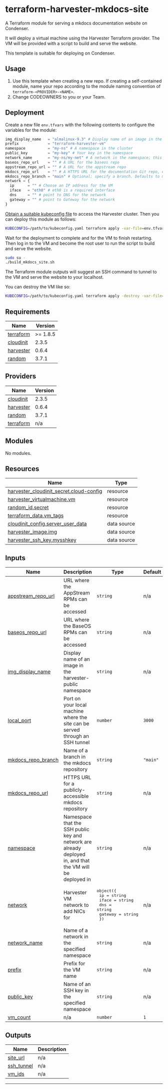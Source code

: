 # terraform-harvester-mkdocs-site

A Terraform module for serving a mkdocs documentation website on Condenser.

It will deploy a virtual machine using the Harvester Terraform provider. The VM
will be provided with a script to build and serve the website.

This template is suitable for deploying on Condenser.

## Usage

1. Use this template when creating a new repo. If creating a self-contained module,
   name your repo according to the module naming convention of `terraform-<PROVIDER>-<NAME>`.
2. Change CODEOWNERS to you or your Team.

## Deployment

Create a new file `env.tfvars` with the following contents to configure the variables
for the module:

``` terraform
img_display_name   = "almalinux-9.3" # Display name of an image in the harvester-public namespace
prefix             = "terraform-harvester-vm"
namespace          = "my-ns" # A namespace in the cluster
public_key         = "my-key" # Your key in the namespace
network_name       = "my-ns/my-net" # A network in the namespace; this can also be left empty
baseos_repo_url    = "" # A URL for the baseos repo
appstream_repo_url = "" # A URL for the appstream repo
mkdocs_repo_url    = "" # A HTTPS URL for the documentation Git repo, e.g. https://github.com/UCL-ARC/condenser-mkdocs.git
mkdocs_repo_branch = "main" # Optional; specify a branch. Defaults to main.
network = {
  ip      = "" # Choose an IP address for the VM
  iface   = "eth0" # eth0 is a required interface
  dns     = "" # point to DNS for the network
  gateway = "" # point to Gateway for the network
}
```

[Obtain a suitable kubeconfig file](https://docs.harvesterhci.io/v1.3/faq/#how-can-i-access-the-kubeconfig-file-of-the-harvester-cluster)
to access the Harvester cluster. Then you can deploy this module as follows:

``` sh
KUBECONFIG=/path/to/kubeconfig.yaml terraform apply -var-file=env.tfvars
```

Wait for the deployment to complete and for the VM to finish restarting.
Then log in to the VM and become the root user to run the script to build and serve
the website.

``` sh
sudo su -
./build_mkdocs_site.sh
```

The Terraform module outputs will suggest an SSH command to tunnel to the VM and
serve the website to your localhost.

You can destroy the VM like so:

``` sh
KUBECONFIG=/path/to/kubeconfig.yaml terraform apply -destroy -var-file=env.tfvars
```

<!-- BEGIN_TF_DOCS -->
## Requirements

| Name | Version |
|------|---------|
| <a name="requirement_terraform"></a> [terraform](#requirement\_terraform) | >= 1.8.5 |
| <a name="requirement_cloudinit"></a> [cloudinit](#requirement\_cloudinit) | 2.3.5 |
| <a name="requirement_harvester"></a> [harvester](#requirement\_harvester) | 0.6.4 |
| <a name="requirement_random"></a> [random](#requirement\_random) | 3.7.1 |

## Providers

| Name | Version |
|------|---------|
| <a name="provider_cloudinit"></a> [cloudinit](#provider\_cloudinit) | 2.3.5 |
| <a name="provider_harvester"></a> [harvester](#provider\_harvester) | 0.6.4 |
| <a name="provider_random"></a> [random](#provider\_random) | 3.7.1 |
| <a name="provider_terraform"></a> [terraform](#provider\_terraform) | n/a |

## Modules

No modules.

## Resources

| Name | Type |
|------|------|
| [harvester_cloudinit_secret.cloud-config](https://registry.terraform.io/providers/harvester/harvester/0.6.4/docs/resources/cloudinit_secret) | resource |
| [harvester_virtualmachine.vm](https://registry.terraform.io/providers/harvester/harvester/0.6.4/docs/resources/virtualmachine) | resource |
| [random_id.secret](https://registry.terraform.io/providers/hashicorp/random/3.7.1/docs/resources/id) | resource |
| [terraform_data.vm_tags](https://registry.terraform.io/providers/hashicorp/terraform/latest/docs/resources/data) | resource |
| [cloudinit_config.server_user_data](https://registry.terraform.io/providers/hashicorp/cloudinit/2.3.5/docs/data-sources/config) | data source |
| [harvester_image.img](https://registry.terraform.io/providers/harvester/harvester/0.6.4/docs/data-sources/image) | data source |
| [harvester_ssh_key.mysshkey](https://registry.terraform.io/providers/harvester/harvester/0.6.4/docs/data-sources/ssh_key) | data source |

## Inputs

| Name | Description | Type | Default | Required |
|------|-------------|------|---------|:--------:|
| <a name="input_appstream_repo_url"></a> [appstream\_repo\_url](#input\_appstream\_repo\_url) | URL where the AppStream RPMs can be accessed | `string` | n/a | yes |
| <a name="input_baseos_repo_url"></a> [baseos\_repo\_url](#input\_baseos\_repo\_url) | URL where the BaseOS RPMs can be accessed | `string` | n/a | yes |
| <a name="input_img_display_name"></a> [img\_display\_name](#input\_img\_display\_name) | Display name of an image in the harvester-public namespace | `string` | n/a | yes |
| <a name="input_local_port"></a> [local\_port](#input\_local\_port) | Port on your local machine where the site can be served through an SSH tunnel | `number` | `3000` | no |
| <a name="input_mkdocs_repo_branch"></a> [mkdocs\_repo\_branch](#input\_mkdocs\_repo\_branch) | Name of a branch in the mkdocs repository | `string` | `"main"` | no |
| <a name="input_mkdocs_repo_url"></a> [mkdocs\_repo\_url](#input\_mkdocs\_repo\_url) | HTTPS URL for a publicly-accessible mkdocs repository | `string` | n/a | yes |
| <a name="input_namespace"></a> [namespace](#input\_namespace) | Namespace that the SSH public key and network are already deployed in, and that the VM will be deployed in | `string` | n/a | yes |
| <a name="input_network"></a> [network](#input\_network) | Harvester VM network to add NICs for | <pre>object({<br/>    ip      = string<br/>    iface   = string<br/>    dns     = string<br/>    gateway = string<br/>  })</pre> | n/a | yes |
| <a name="input_network_name"></a> [network\_name](#input\_network\_name) | Name of a network in the specified namespace | `string` | n/a | yes |
| <a name="input_prefix"></a> [prefix](#input\_prefix) | Prefix for the VM name | `string` | n/a | yes |
| <a name="input_public_key"></a> [public\_key](#input\_public\_key) | Name of an SSH key in the specified namespace | `string` | n/a | yes |
| <a name="input_vm_count"></a> [vm\_count](#input\_vm\_count) | n/a | `number` | `1` | no |

## Outputs

| Name | Description |
|------|-------------|
| <a name="output_site_url"></a> [site\_url](#output\_site\_url) | n/a |
| <a name="output_ssh_tunnel"></a> [ssh\_tunnel](#output\_ssh\_tunnel) | n/a |
| <a name="output_vm_ids"></a> [vm\_ids](#output\_vm\_ids) | n/a |

---
<!-- END_TF_DOCS -->
